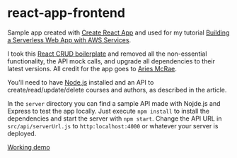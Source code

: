 # react-app-frontend

Sample app created with [Create React App](https://github.com/facebookincubator/create-react-app) and used for my tutorial [Building a Serverless Web App with AWS Services](https://www.pluralsight.com/guides/front-end-javascript/building-a-serverless-web-app-on-aws-services).

I took this [React CRUD boilerplate](https://github.com/ariesmcrae/reactjs-crud-boilerplate) and removed all the non-essential functionality, the API mock calls, and upgrade all dependencies to their latest versions. All credit for the app goes to [Aries McRae](https://github.com/ariesmcrae).

You'll need to have [Node.js](https://nodejs.org/en/download/) installed and an API to create/read/update/delete courses and authors, as described in the article.

In the `server` directory you can find a sample API made with Nojde.js and Express to test the app locally. Just execute `npm install` to install the dependencies and start the server with `npm start`. Change the API URL in `src/api/serverUrl.js` to `http:localhost:4000` or whatever your server is deployed.


[Working demo](http://react-frontend-editor.s3-website-us-east-1.amazonaws.com/)  
